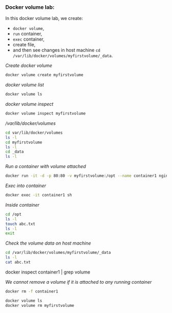 
### Docker volume lab:

In this docker volume lab, we create:
- `docker volume`,
- `run` container,
- `exec` container,
- create file,
- and then see changes in host machine `cd /var/lib/docker/volumes/myfirstvolume/_data`.  

*Create docker volume*
```bash
docker volume create myfirstvolume
```

*docker volume list*
```bash
docker volume ls
```

*docker volume inspect*
```bash
docker volume inspect myfirstvolume
```

*/var/lib/docker/volumes*

```bash
cd var/lib/docker/volumes
ls -l
cd myfirstvolume
ls -l
cd _data
ls -l
```

*Run a container with volume attached*
```bash
docker run -it -d -p 80:80 -v myfirstvolume:/opt --name container1 nginx:latest
```

*Exec into container*
```bash
docker exec -it container1 sh
```

*Inside container*
```bash
cd /opt
ls -l
touch abc.txt
ls -l
exit
```

*Check the volume data on host machine*
```bash
cd /var/lib/docker/volumes/myfirstvolume/_data
ls -l
cat abc.txt
```

docker inspect container1 | grep volume 




*We cannot remove a volume if it is attached to any running container*


```bash 
docker rm -f container1
```

```bash
docker volume ls
docker volume rm myfirstvolume
```

